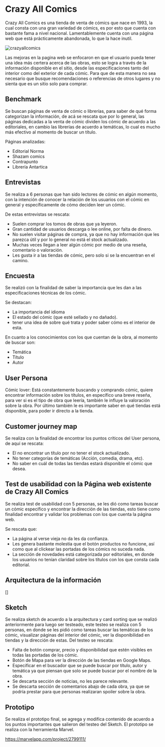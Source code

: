 # Crazy All Comics

Crazy All Comics es una tienda de venta de cómics que nace en 1993, la cual consta con una gran variedad de cómics, es por esto que cuenta con bastante fama a nivel nacional.
Lamentablemente cuenta con una página web que está prácticamente abandonada, lo que la hace inutil.

![crazyallcomics](https://user-images.githubusercontent.com/32286015/38064741-29f430c8-32d6-11e8-8feb-cb971c1b020d.png)

Las mejoras en la pagina web se enfocaron en que el usuario pueda tener una idea más certera acerca de las obras, esto se logra a través de la información disponible en el sitio, desde las especificaciones tanto del interior como del exterior de cada cómic. Para que de esta manera no sea necesario que busque recomendaciones o referencias de otros lugares y no sienta que es un sitio solo para comprar.

## Benchmark

Se buscan páginas de venta de cómic o librerías, para saber de qué forma categorizan la información, de acá se rescata que por lo general, las páginas dedicadas a la venta de cómic dividen los cómic de acuerdo a las editoriales, en cambio las librerías de acuerdo a temáticas, lo cual es mucho más efectivo al momento de buscar un título.

Páginas analizadas:

- Editorial Norma
- Shazam comics
- Contrapunto
- Librería Antartica

## Entrevistas

Se realiza a 6 personas que han sido lectores de cómic en algún momento, con la intención de conocer la relación de los usuarios con el cómic en general y específicamente de cómo deciden leer un cómic.

De estas entrevistas se rescata:

- Suelen comprar los tomos de obras que ya leyeron.
- Gran cantidad de usuarios descarga o lee online, por falta de dinero.
- No suelen visitar páginas de compra, ya que no hay información que les parezca útil y por lo general no está el stock actualizado.
- Muchas veces llegan a leer algún cómic por medio de una reseña, comentario o valoración.
- Les gusta ir a las tiendas de cómic, pero solo si se la encuentran en el camino.

## Encuesta

Se realizó con la finalidad de saber la  importancia que les dan a las especificaciones técnicas de los cómic.

Se destacan:
 - La importancia del idioma
 - El estado del cómic (que esté sellado y no dañado).
 - tener una idea de sobre qué trata y poder saber cómo es el interior de esta.

En cuanto a los conocimientos con los que cuentan de la obra, al momento de buscar son:

- Temática
- Título
- Autor

## User Persona

Cómic lover: Está constantemente buscando y comprando cómic, quiere encontrar información sobre los títulos, en específico una breve reseña, para ver si es el tipo de obra que leería, también le influye la valoración sobre la obra. Por último también le es importante saber en qué tiendas está disponible, para poder ir directo a la tienda.

## Customer journey map

Se realiza con la finalidad de encontrar los puntos críticos del User persona, de aquí se rescata:

- El no encontrar un título  por no tener el stock actualizado.
- No tener categorías de temáticas (Acción, comedia, drama, etc).  
- No saber en cuál de todas las tiendas estará disponible el cómic que desea.

## Test de usabilidad con la Página web existente de Crazy All Comics

Se realiza test de usabilidad con 5 personas, se les dió como tareas buscar un cómic específico y encontrar la dirección de las tiendas, esto tiene como finalidad encontrar y validar los problemas con los que cuenta la página web.

Se rescata que:

- La página al verse vieja no da les da confianza.
- Les genera bastante molestia que el botón productos no funcione, así como que al clickear las portadas de los cómics no suceda nada.
- La sección de novedades está categorizada por editoriales, en donde los usuarios no tenían claridad sobre los títulos con los que consta cada editorial.

## Arquitectura de la información

[]

## Sketch

Se realiza sketch de acuerdo a la arquitectura y card sorting que se realizó anteriormente para luego ser testeado, este testeo se realiza con 5 personas, en donde se les pidió como tareas buscar las temáticas de los cómic, visualizar páginas del interior del cómic, ver la disponibilidad en tiendas y la dirección de estas.
Del testeo se rescata:  

- Falta de botón comprar, precio y disponibilidad que estén visibles en todas las portadas de los cómic.
- Botón de Mapa para ver la dirección de las tiendas en Google Maps.
- Especificar en el buscador que se puede buscar por título, autor y temática ya que piensan que solo se puede buscar por el nombre de la obra.
- Se descarta sección de noticias, no les parece relevante.
- Se descarta sección de comentarios abajo de cada obra, ya que se podría prestar para que personas realizaran spoiler sobre la obra.

## Prototipo

Se realiza el prototipo final, se agrega y modifica contenido de acuerdo a los puntos importantes que salieron del testeo del Sketch. El prototipo se realiza  con la herramienta Marvel.

 https://marvelapp.com/project/2799111/
